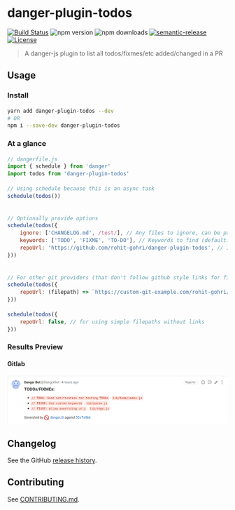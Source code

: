 # danger-plugin-todos

[![Build Status](https://github.com/rohit-gohri/danger-plugin-todos/workflows/Build/badge.svg?branch=master)](https://github.com/rohit-gohri/danger-plugin-todos/actions?query=branch%3Amaster)
![npm version](https://img.shields.io/npm/v/danger-plugin-todos)
![npm downloads](https://img.shields.io/npm/dm/danger-plugin-todos)
[![semantic-release](https://img.shields.io/badge/%20%20%F0%9F%93%A6%F0%9F%9A%80-semantic--release-e10079.svg)](https://github.com/semantic-release/semantic-release)
[![License](https://img.shields.io/github/license/rohit-gohri/danger-plugin-todos)](https://github.com/rohit-gohri/danger-plugin-todos/blob/master/LICENSE.md)

> A danger-js plugin to list all todos/fixmes/etc added/changed in a PR

## Usage

### Install

```sh
yarn add danger-plugin-todos --dev
# OR
npm i --save-dev danger-plugin-todos
```

### At a glance

```js
// dangerfile.js
import { schedule } from 'danger'
import todos from 'danger-plugin-todos'

// Using schedule because this is an async task
schedule(todos())


// Optionally provide options
schedule(todos({
    ignore: ['CHANGELOG.md', /test/], // Any files to ignore, can be part of filename or regex pattern to match (default: [])
    keywords: ['TODO', 'FIXME', 'TO-DO'], // Keywords to find (default: ['TODO', 'FIXME'])
    repoUrl: 'https://github.com/rohit-gohri/danger-plugin-todos', // If using github provide the repo url (default: true - tries to pick from package.json -> repository.url)
}))


// For other git providers (that don't follow github style links for files) provide a custom function to turn filepaths into links for the specific commit
schedule(todos({
    repoUrl: (filepath) => `https://custom-git-example.com/rohit-gohri/danger-plugin-todos/tree/${danger.git.commits[0].sha}/${filepath}`,
}))

schedule(todos({
    repoUrl: false, // for using simple filepaths without links
}))
```

### Results Preview

<!-- TODO: Add github example -->
<!-- #### Github -->

#### Gitlab

![gitlab example](./gitlab-example.png)

## Changelog

See the GitHub [release history](https://github.com/rohit-gohri/danger-plugin-todos/releases).

## Contributing

See [CONTRIBUTING.md](CONTRIBUTING.md).

